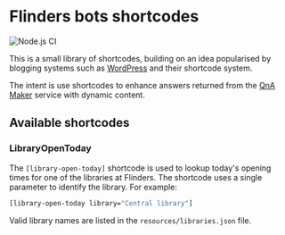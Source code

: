 # Flinders bots shortcodes

![Node.js CI](https://github.com/flindersuni/bots-shortcodes/workflows/Node.js%20CI/badge.svg)

This is a small library of shortcodes, building on an idea popularised by
blogging systems such as [WordPress] and their shortcode system.

The intent is use shortcodes to enhance answers returned from the
[QnA Maker][qnamaker] service with dynamic content.

## Available shortcodes

### LibraryOpenToday

The `[library-open-today]` shortcode is used to lookup today's opening times
for one of the libraries at Flinders. The shortcode uses a single parameter to identify the library. For example:

```bash
[library-open-today library="Central library"]
```

Valid library names are listed in the `resources/libraries.json` file.

[qnamaker]: https://www.qnamaker.ai/
[wordpress]: https://wordpress.org/
